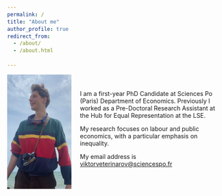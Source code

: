```yaml
---
permalink: /
title: "About me"
author_profile: true
redirect_from: 
  - /about/
  - /about.html

---
```

<div style="display: flex; align-items: center;">
  <img src="/images/YoungViktor.JPG" alt="Viktor" style="width: 150px; margin-right: 20px;">
  <div>
I am a first-year PhD Candidate at Sciences Po (Paris) Department of Economics. Previously I worked as a Pre-Doctoral Research Assistant at the Hub for Equal Representation at the LSE.

My research focuses on labour and public economics, with a particular emphasis on inequality.

My email address is viktorveterinarov@sciencespo.fr



